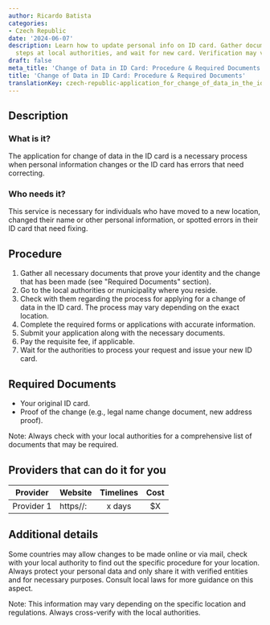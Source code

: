 ```yaml
---
author: Ricardo Batista
categories:
- Czech Republic
date: '2024-06-07'
description: Learn how to update personal info on ID card. Gather documents, follow
  steps at local authorities, and wait for new card. Verification may vary by location.
draft: false
meta_title: 'Change of Data in ID Card: Procedure & Required Documents'
title: 'Change of Data in ID Card: Procedure & Required Documents'
translationKey: czech-republic-application_for_change_of_data_in_the_id_card
---
```



## Description
### What is it?
The application for change of data in the ID card is a necessary process when personal information changes or the ID card has errors that need correcting. 

### Who needs it?
This service is necessary for individuals who have moved to a new location, changed their name or other personal information, or spotted errors in their ID card that need fixing.

## Procedure
1. Gather all necessary documents that prove your identity and the change that has been made (see "Required Documents" section).
2. Go to the local authorities or municipality where you reside.
3. Check with them regarding the process for applying for a change of data in the ID card. The process may vary depending on the exact location.
4. Complete the required forms or applications with accurate information.
5. Submit your application along with the necessary documents.
6. Pay the requisite fee, if applicable.
7. Wait for the authorities to process your request and issue your new ID card.

## Required Documents
- Your original ID card.
- Proof of the change (e.g., legal name change document, new address proof).

Note: Always check with your local authorities for a comprehensive list of documents that may be required.

## Providers that can do it for you

| Provider        |     Website     |     Timelines    |       Cost      |
| --------------- | --------------- |  :-------------: | :-------------: |
| Provider 1      |  https//:       |      x days      |        $X       |

## Additional details
Some countries may allow changes to be made online or via mail, check with your local authority to find out the specific procedure for your location.
Always protect your personal data and only share it with verified entities and for necessary purposes. Consult local laws for more guidance on this aspect. 

Note: This information may vary depending on the specific location and regulations. Always cross-verify with the local authorities.